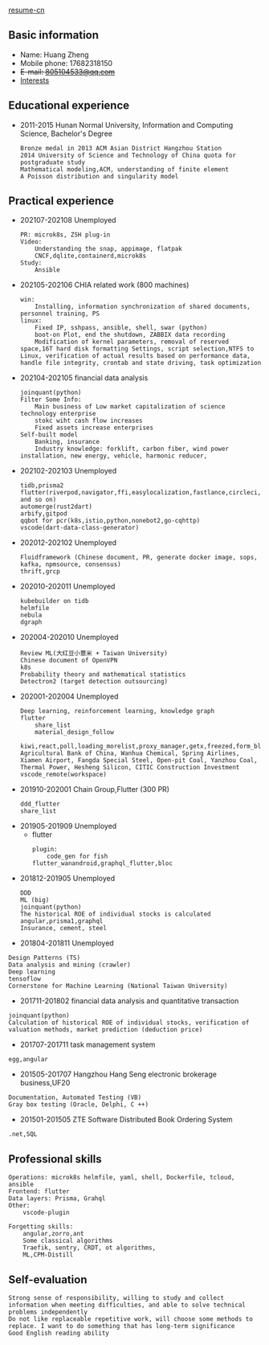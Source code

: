 [resume-cn](index.md)
## Basic information
  + Name: Huang Zheng
  + Mobile phone: 17682318150
  + ~~E-mail: 805104533@qq.com~~
  + [Interests](Interests-en.md)

## Educational experience
  + 2011-2015 Hunan Normal University, Information and Computing Science, Bachelor's Degree
    ```
    Bronze medal in 2013 ACM Asian District Hangzhou Station
    2014 University of Science and Technology of China quota for postgraduate study
    Mathematical modeling,ACM, understanding of finite element
    A Poisson distribution and singularity model
    ```
## Practical experience
+ 202107-202108 Unemployed
    ```
    PR: microk8s, ZSH plug-in
    Video:
        Understanding the snap, appimage, flatpak
        CNCF,dqlite,containerd,microk8s
    Study:
        Ansible
    ```
+ 202105-202106 CHIA related work (800 machines)
    ```
    win:
        Installing, information synchronization of shared documents, personnel training, PS
    linux:
        Fixed IP, sshpass, ansible, shell, swar (python)
        boot-on Plot, end the shutdown, ZABBIX data recording
        Modification of kernel parameters, removal of reserved space,16T hard disk formatting Settings, script selection,NTFS to Linux, verification of actual results based on performance data, handle file integrity, crontab and state driving, task optimization
    ```
+ 202104-202105  financial data analysis
    ```
    joinquant(python)
    Filter Some Info:
        Main business of Low market capitalization of science technology enterprise
        stokc wiht cash flow increases
        Fixed assets increase enterprises
    Self-built model
        Banking, insurance
        Industry knowledge: forklift, carbon fiber, wind power installation, new energy, vehicle, harmonic reducer,
    ```
+ 202102-202103 Unemployed
    ```
    tidb,prisma2
    flutter(riverpod,navigator,ffi,easylocalization,fastlance,circleci,ferry,code_generate,dynamic_widget,adaptive_ui and so on)
    automerge(rust2dart)
    arbify,gitpod
    qqbot for pcr(k8s,istio,python,nonebot2,go-cqhttp)
    vscode(dart-data-class-generator)
    ```
+ 202012-202102 Unemployed
    ```
    Fluidframework (Chinese document, PR, generate docker image, sops, kafka, npmsource, consensus)
    thrift,grcp
    ```
+ 202010-202011 Unemployed
    ```
    kubebuilder on tidb
    helmfile
    nebula
    dgraph
    ```
+ 202004-202010 Unemployed
    ```
    Review ML(大红豆小薏米 + Taiwan University)
    Chinese document of OpenVPN
    k8s
    Probability theory and mathematical statistics
    Detectron2 (target detection outsourcing)
    ```
+ 202001-202004 Unemployed
    ```
    Deep learning, reinforcement learning, knowledge graph
    flutter
        share_list
        material_design_follow
        kiwi,react,poll,loading_morelist,proxy_manager,getx,freezed,form_bloc
    Agricultural Bank of China, Wanhua Chemical, Spring Airlines, Xiamen Airport, Fangda Special Steel, Open-pit Coal, Yanzhou Coal, Thermal Power, Hesheng Silicon, CITIC Construction Investment
    vscode_remote(workspace)
    ```
+ 201910-202001 Chain Group,Flutter (300 PR)
    ```
    ddd_flutter
    share_list
    ```
+ 201905-201909 Unemployed
  * flutter
    ```
    plugin:
        code_gen for fish
    flutter_wanandroid,graphql_flutter,bloc
    ```
+ 201812-201905 Unemployed
    ```
    DDD
    ML (big)
    joinquant(python)
    The historical ROE of individual stocks is calculated
    angular,prisma1,graphql
    Insurance, cement, steel
    ```
+ 201804-201811 Unemployed
```
Design Patterns (TS)
Data analysis and mining (crawler)
Deep learning
tensoflow
Cornerstone for Machine Learning (National Taiwan University)
```
+ 201711-201802  financial data analysis and quantitative transaction
```
joinquant(python)
Calculation of historical ROE of individual stocks, verification of valuation methods, market prediction (deduction price)
```
+ 201707-201711  task management system
```
egg,angular
```
+ 201505-201707 Hangzhou Hang Seng electronic brokerage business,UF20
```
Documentation, Automated Testing (VB)
Gray box testing (Oracle, Delphi, C ++)
```
+ 201501-201505 ZTE Software Distributed Book Ordering System
```
.net,SQL
```

## Professional skills
```
Operations: microk8s helmfile, yaml, shell, Dockerfile, tcloud, ansible
Frontend: flutter
Data layers: Prisma, Grahql
Other:
    vscode-plugin
```
```
Forgetting skills:
    angular,zorro,ant
    Some classical algorithms
    Traefik, sentry, CRDT, ot algorithms,
    ML,CPM-Distill
```
## Self-evaluation
```
Strong sense of responsibility, willing to study and collect information when meeting difficulties, and able to solve technical problems independently
Do not like replaceable repetitive work, will choose some methods to replace. I want to do something that has long-term significance
Good English reading ability
```
